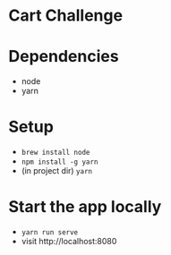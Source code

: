 
# Cart Challenge

# Dependencies
- node
- yarn

# Setup
- `brew install node`
- `npm install -g yarn`
- (in project dir) `yarn`


# Start the app locally
- `yarn run serve`
- visit http://localhost:8080

